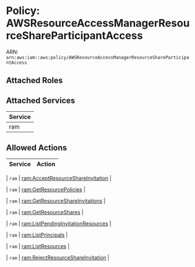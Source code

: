 # Policy: AWSResourceAccessManagerResourceShareParticipantAccess

ARN: `arn:aws:iam::aws:policy/AWSResourceAccessManagerResourceShareParticipantAccess`

## Attached Roles

## Attached Services

| Service |
|---------|
| ram |

## Allowed Actions

| Service | Action |
|:-------:|--------|

| `ram` | [ram:AcceptResourceShareInvitation](../actions.md#ram:acceptresourceshareinvitation) |

| `ram` | [ram:GetResourcePolicies](../actions.md#ram:getresourcepolicies) |

| `ram` | [ram:GetResourceShareInvitations](../actions.md#ram:getresourceshareinvitations) |

| `ram` | [ram:GetResourceShares](../actions.md#ram:getresourceshares) |

| `ram` | [ram:ListPendingInvitationResources](../actions.md#ram:listpendinginvitationresources) |

| `ram` | [ram:ListPrincipals](../actions.md#ram:listprincipals) |

| `ram` | [ram:ListResources](../actions.md#ram:listresources) |

| `ram` | [ram:RejectResourceShareInvitation](../actions.md#ram:rejectresourceshareinvitation) |
